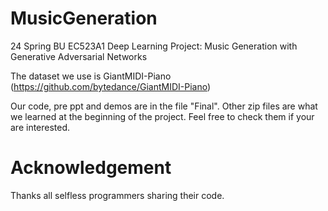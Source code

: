 # MusicGeneration

24 Spring BU EC523A1 Deep Learning Project: Music Generation with Generative Adversarial Networks 

The dataset we use is GiantMIDI-Piano (https://github.com/bytedance/GiantMIDI-Piano)

Our code, pre ppt and demos are in the file "Final". Other zip files are what we learned at the beginning of the project. Feel free to check them if your are interested.

# Acknowledgement

Thanks all selfless programmers sharing their code.
